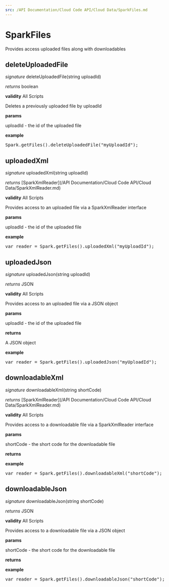 ```yaml
---
src: /API Documentation/Cloud Code API/Cloud Data/SparkFiles.md
---
```


# SparkFiles

Provides access uploaded files along with downloadables



## deleteUploadedFile

_signature_ deleteUploadedFile(string uploadId)</p>

_returns_ boolean</p>

<b>validity</b> All Scripts

Deletes a previously uploaded file by uploadId

<b>params</b>

uploadId - the id of the uploaded file

<b>example</b>

<pre rel="highlighter" code-brush="js" contenteditable="false">Spark.getFiles().deleteUploadedFile("myUploadId");</pre>


## uploadedXml

_signature_ uploadedXml(string uploadId)</p>

_returns_ [SparkXmlReader](/API Documentation/Cloud Code API/Cloud Data/SparkXmlReader.md)</p>

<b>validity</b> All Scripts

Provides access to an uploaded file via a SparkXmlReader interface

<b>params</b>

uploadId - the id of the uploaded file

<b>example</b>

<pre rel="highlighter" code-brush="js" contenteditable="false">var reader = Spark.getFiles().uploadedXml("myUploadId");</pre>


## uploadedJson

_signature_ uploadedJson(string uploadId)</p>

_returns_ JSON</p>

<b>validity</b> All Scripts

Provides access to an uploaded file via a JSON object

<b>params</b>

uploadId - the id of the uploaded file

<b>returns</b>

A JSON object

<b>example</b>

<pre rel="highlighter" code-brush="js" contenteditable="false">var reader = Spark.getFiles().uploadedJson("myUploadId");</pre>


## downloadableXml

_signature_ downloadableXml(string shortCode)</p>

_returns_ [SparkXmlReader](/API Documentation/Cloud Code API/Cloud Data/SparkXmlReader.md)</p>

<b>validity</b> All Scripts

Provides access to a downloadable file via a SparkXmlReader interface

<b>params</b>

shortCode - the short code for the downloadable file

<b>returns</b>

<b>example</b>

<pre rel="highlighter" code-brush="js" contenteditable="false">var reader = Spark.getFiles().downloadableXml("shortCode");</pre>


## downloadableJson

_signature_ downloadableJson(string shortCode)</p>

_returns_ JSON</p>

<b>validity</b> All Scripts

Provides access to a downloadable file via a JSON object

<b>params</b>

shortCode - the short code for the downloadable file

<b>returns</b>

<b>example</b>

<pre rel="highlighter" code-brush="js" contenteditable="false">var reader = Spark.getFiles().downloadableJson("shortCode");</pre>


